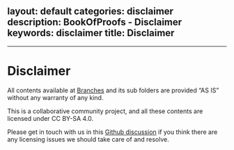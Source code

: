 layout: default
categories: disclaimer
description: BookOfProofs - Disclaimer
keywords: disclaimer
title: Disclaimer
---
---
# Disclaimer

All contents available at [Branches][bop] and its sub folders are provided “AS IS” without any warranty of any kind.

This is a collaborative community project, and all these contents are licensed under CC BY-SA 4.0.

Please get in touch with us in this [Github discussion][gd] if you think there are any licensing issues we should take care of and resolve.

[bop]:https://bookofproofs.github.io/branches/
[gd]:https://github.com/bookofproofs/bookofproofs.github.io/discussions/6